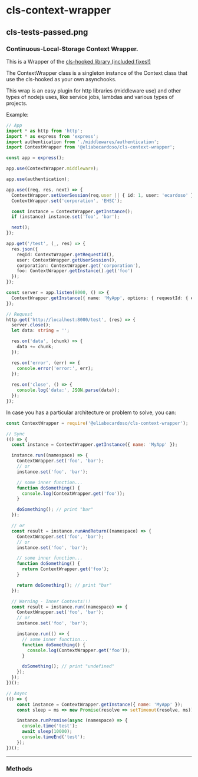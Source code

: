 # cls-context-wrapper
cls-tests-passed.png
---
### Continuous-Local-Storage Context Wrapper.

This is a Wrapper of the [cls-hooked library (included fixes!)](https://www.npmjs.com/package/@eliabecardoso/cls-hooked)

The ContextWrapper class is a singleton instance of the Context class that use the cls-hooked as your own asynchooks.

This wrap is an easy plugin for http libraries (middleware use) and other types of nodejs uses, like service jobs, lambdas and various types of projects.

Example:
```ts
// App
import * as http from 'http';
import * as express from 'express';
import authentication from './middlewares/authentication';
import ContextWrapper from '@eliabecardoso/cls-context-wrapper';

const app = express();

app.use(ContextWrapper.middleware);

app.use(authentication);

app.use((req, res, next) => {
  ContextWrapper.setUserSession(req.user || { id: 1, user: 'ecardoso' });
  ContextWrapper.set('corporation', 'EHSC');

  const instance = ContextWrapper.getInstance();
  if (instance) instance.set('foo', 'bar');

  next();
});

app.get('/test', (_, res) => {
  res.json({
    reqId: ContextWrapper.getRequestId(),
    user: ContextWrapper.getUserSession(),
    corporation: ContextWrapper.get('corporation'),
    foo: ContextWrapper.getInstance().get('foo')
  });
});

const server = app.listen(8000, () => {
  ContextWrapper.getInstance({ name: 'MyApp', options: { requestId: { enable: true } } });
});

// Request
http.get('http://localhost:8000/test', (res) => {
  server.close();
  let data: string = '';

  res.on('data', (chunk) => {
    data += chunk;
  });

  res.on('error', (err) => {
    console.error('error:', err);
  });
  
  res.on('close', () => {
    console.log('data:', JSON.parse(data));
  });
});
```
In case you has a particular architecture or problem to solve, you can:
```js
const ContextWrapper = require('@eliabecardoso/cls-context-wrapper');

// Sync
(() => {
  const instance = ContextWrapper.getInstance({ name: 'MyApp' });

  instance.run((namespace) => {
    ContextWrapper.set('foo', 'bar');
    // or
    instance.set('foo', 'bar');

    // some inner function...
    function doSomething() {
      console.log(ContextWrapper.get('foo'));
    }

    doSomething(); // print "bar"
  });

  // or
  const result = instance.runAndReturn((namespace) => {
    ContextWrapper.set('foo', 'bar');
    // or
    instance.set('foo', 'bar');

    // some inner function...
    function doSomething() {
      return ContextWrapper.get('foo');
    }

    return doSomething(); // print "bar"
  });

  // Warning - Inner Contexts!!!
  const result = instance.run((namespace) => {
    ContextWrapper.set('foo', 'bar');
    // or
    instance.set('foo', 'bar');

    instance.run(() => {
      // some inner function...
      function doSomething() {
        console.log(ContextWrapper.get('foo'));
      }

      doSomething(); // print "undefined"
    });
  });
})();

// Async
(() => {
    const instance = ContextWrapper.getInstance({ name: 'MyApp' });
    const sleep = ms => new Promise(resolve => setTimeout(resolve, ms));

    instance.runPromise(async (namespace) => {
      console.time('test');
      await sleep(10000);
      console.timeEnd('test');
    });
})();
```
---
### Methods
